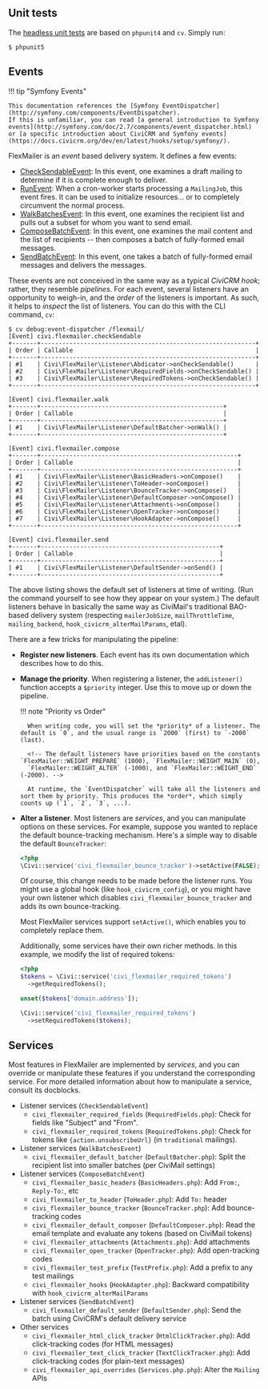 ## Unit tests

The [headless unit tests](https://docs.civicrm.org/dev/en/latest/testing/#headless) are based on `phpunit4` and `cv`. Simply run:

```
$ phpunit5
```

## Events

!!! tip "Symfony Events"

    This documentation references the [Symfony EventDispatcher](http://symfony.com/components/EventDispatcher).
    If this is unfamiliar, you can read [a general introduction to Symfony events](http://symfony.com/doc/2.7/components/event_dispatcher.html)
    or [a specific introduction about CiviCRM and Symfony events](https://docs.civicrm.org/dev/en/latest/hooks/setup/symfony/).

FlexMailer is an *event* based delivery system. It defines a few events:

* [CheckSendableEvent](CheckSendableEvent.md): In this event, one examines a draft mailing to determine if it is complete enough to deliver.
* [RunEvent](RunEvent.md): When a cron-worker starts processing a `MailingJob`, this event fires. It can be used to initialize resources... or to completely circumvent the normal process.
* [WalkBatchesEvent](WalkBatchesEvent.md): In this event, one examines the recipient list and pulls out a subset for whom you want to send email.
* [ComposeBatchEvent](ComposeBatchEvent.md): In this event, one examines the mail content and the list of recipients -- then composes a batch of fully-formed email messages.
* [SendBatchEvent](SendBatchEvent.md): In this event, one takes a batch of fully-formed email messages and delivers the messages.

These events are not conceived in the same way as a typical *CiviCRM hook*; rather, they resemble *pipelines*.  For each event, several listeners
have an opportunity to weigh-in, and the *order* of the listeners is important.  As such, it helps to *inspect* the list of listeners.  You can do
this with the CLI command, `cv`:

```
$ cv debug:event-dispatcher /flexmail/
[Event] civi.flexmailer.checkSendable
+-------+------------------------------------------------------------+
| Order | Callable                                                   |
+-------+------------------------------------------------------------+
| #1    | Civi\FlexMailer\Listener\Abdicator->onCheckSendable()      |
| #2    | Civi\FlexMailer\Listener\RequiredFields->onCheckSendable() |
| #3    | Civi\FlexMailer\Listener\RequiredTokens->onCheckSendable() |
+-------+------------------------------------------------------------+

[Event] civi.flexmailer.walk
+-------+---------------------------------------------------+
| Order | Callable                                          |
+-------+---------------------------------------------------+
| #1    | Civi\FlexMailer\Listener\DefaultBatcher->onWalk() |
+-------+---------------------------------------------------+

[Event] civi.flexmailer.compose
+-------+-------------------------------------------------------+
| Order | Callable                                              |
+-------+-------------------------------------------------------+
| #1    | Civi\FlexMailer\Listener\BasicHeaders->onCompose()    |
| #2    | Civi\FlexMailer\Listener\ToHeader->onCompose()        |
| #3    | Civi\FlexMailer\Listener\BounceTracker->onCompose()   |
| #4    | Civi\FlexMailer\Listener\DefaultComposer->onCompose() |
| #5    | Civi\FlexMailer\Listener\Attachments->onCompose()     |
| #6    | Civi\FlexMailer\Listener\OpenTracker->onCompose()     |
| #7    | Civi\FlexMailer\Listener\HookAdapter->onCompose()     |
+-------+-------------------------------------------------------+

[Event] civi.flexmailer.send
+-------+--------------------------------------------------+
| Order | Callable                                         |
+-------+--------------------------------------------------+
| #1    | Civi\FlexMailer\Listener\DefaultSender->onSend() |
+-------+--------------------------------------------------+
```

The above listing shows the default set of listeners at time of writing. (Run the command yourself to see how they appear on your system.)
The default listeners behave in basically the same way as CiviMail's traditional BAO-based delivery system (respecting `mailerJobSize`,
`mailThrottleTime`, `mailing_backend`, `hook_civicrm_alterMailParams`, etal).

There are a few tricks for manipulating the pipeline:

* __Register new listeners__. Each event has its own documentation which describes how to do this.
* __Manage the priority__. When registering a listener, the `addListener()` function accepts a `$priority` integer. Use this to move up or down the pipeline.

    !!! note "Priority vs Order"

        When writing code, you will set the *priority* of a listener. The default is `0`, and the usual range is `2000` (first) to `-2000` (last).

        <!-- The default listeners have priorities based on the constants `FlexMailer::WEIGHT_PREPARE` (1000), `FlexMailer::WEIGHT_MAIN` (0),
        `FlexMailer::WEIGHT_ALTER` (-1000), and `FlexMailer::WEIGHT_END` (-2000). -->

        At runtime, the `EventDispatcher` will take all the listeners and sort them by priority. This produces the *order*, which simply counts up (`1`, `2`, `3`, ...).

* __Alter a listener__. Most listeners are *services*, and you can manipulate options on these services. For example, suppose you wanted to replace the default bounce-tracking mechanism.
  Here's a simple way to disable the default `BounceTracker`:

    ```php
    <?php
    \Civi::service('civi_flexmailer_bounce_tracker')->setActive(FALSE);
    ```

    Of course, this change needs to be made before the listener runs. You might use a global hook (like `hook_civicrm_config`), or you might
    have your own listener which disables `civi_flexmailer_bounce_tracker` and adds its own bounce-tracking.

    Most FlexMailer services support `setActive()`, which enables you to completely replace them.

    Additionally, some services have their own richer methods. In this example, we modify the list of required tokens:

    ```php
    <?php
    $tokens = \Civi::service('civi_flexmailer_required_tokens')
      ->getRequiredTokens();

    unset($tokens['domain.address']);

    \Civi::service('civi_flexmailer_required_tokens')
      ->setRequiredTokens($tokens);
    ```

## Services

Most features in FlexMailer are implemented by *services*, and you can override or manipulate these features if you understand the corresponding service.
For more detailed information about how to manipulate a service, consult its docblocks.

* Listener services (`CheckSendableEvent`)
     * `civi_flexmailer_required_fields` (`RequiredFields.php`): Check for fields like "Subject" and "From".
     * `civi_flexmailer_required_tokens` (`RequiredTokens.php`): Check for tokens like `{action.unsubscribeUrl}` (in `traditional` mailings).
* Listener services (`WalkBatchesEvent`)
     * `civi_flexmailer_default_batcher` (`DefaultBatcher.php`): Split the recipient list into smaller batches (per CiviMail settings)
* Listener services (`ComposeBatchEvent`)
     * `civi_flexmailer_basic_headers` (`BasicHeaders.php`): Add `From:`, `Reply-To:`, etc
     * `civi_flexmailer_to_header` (`ToHeader.php`): Add `To:` header
     * `civi_flexmailer_bounce_tracker` (`BounceTracker.php`): Add bounce-tracking codes
     * `civi_flexmailer_default_composer` (`DefaultComposer.php`): Read the email template and evaluate any tokens (based on CiviMail tokens)
     * `civi_flexmailer_attachments` (`Attachments.php`): Add attachments
     * `civi_flexmailer_open_tracker` (`OpenTracker.php`): Add open-tracking codes
     * `civi_flexmailer_test_prefix` (`TestPrefix.php`): Add a prefix to any test mailings
     * `civi_flexmailer_hooks` (`HookAdapter.php`): Backward compatibility with `hook_civicrm_alterMailParams`
* Listener services (`SendBatchEvent`)
     * `civi_flexmailer_default_sender` (`DefaultSender.php`): Send the batch using CiviCRM's default delivery service
* Other services
     * `civi_flexmailer_html_click_tracker` (`HtmlClickTracker.php`): Add click-tracking codes (for HTML messages)
     * `civi_flexmailer_text_click_tracker` (`TextClickTracker.php`): Add click-tracking codes (for plain-text messages)
     * `civi_flexmailer_api_overrides` (`Services.php.php`): Alter the `Mailing` APIs
